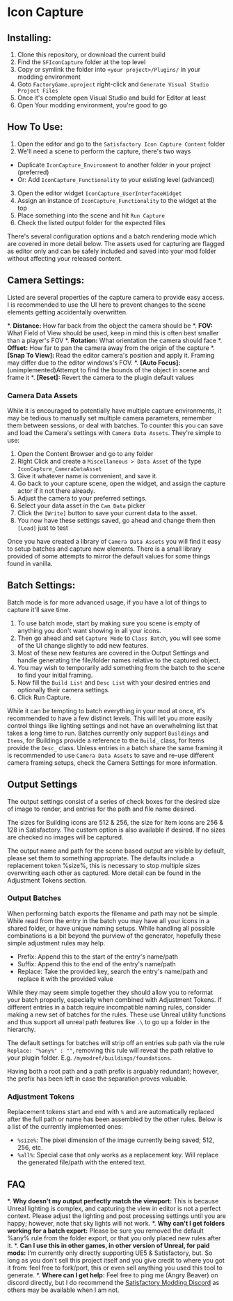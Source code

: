 # Icon Capture

## Installing:
1. Clone this repository, or download the current build
2. Find the `SFIconCapture` folder at the top level
3. Copy or symlink the folder into `<your project>/Plugins/` in your modding environment
4. Goto `FactoryGame.uproject` right-click and `Generate Visual Studio Project Files`
5. Once it's complete open Visual Studio and build for Editor at least
6. Open Your modding environment, you're good to go


## How To Use:
1. Open the editor and go to the `Satisfactory Icon Capture Content` folder
2. We'll need a scene to perform the capture, there's two ways
  * Duplicate `IconCapture_Environment` to another folder in your project (preferred)
  * Or: Add `IconCapture_Functionality` to your existing level (advanced)
3. Open the editor widget `IconCapture_UserInterfaceWidget`
4. Assign an instance of `IconCapture_Functionality` to the widget at the top
5. Place something into the scene and hit `Run Capture`
6. Check the listed output folder for the expected files

There's several configuration options and a batch rendering mode which are covered in more detail below.
The assets used for capturing are flagged as editor only and can be safely included and saved into your mod folder without affecting your released content.

## Camera Settings:
Listed are several properties of the capture camera to provide easy access. I is recommended to use the UI here to prevent changes to the scene elements getting accidentally overwritten.

*. **Distance:** How far back from the object the camera should be
*. **FOV:** What Field of View should be used, keep in mind this is often best smaller than a player's FOV
*. **Rotation:** What orientation the camera should face
*. **Offset:** How far to pan the camera away from the origin of the capture
*. **[Snap To View]:** Read the editor camera's position and apply it. Framing may differ due to the editor windows's FOV.
*. **[Auto Focus]:** (unimplemented)Attempt to find the bounds of the object in scene and frame it
*. **[Reset]:** Revert the camera to the plugin default values

### Camera Data Assets
While it is encouraged to potentially have multiple capture environments, it may be tedious to manually set multiple camera parameters, remember them between sessions, or deal with batches.
To counter this you can save and load the Camera's settings with `Camera Data Assets`. They're simple to use:

1. Open the Content Browser and go to any folder
2. Right Click and create a `Miscellaneous > Data Asset` of the type `IconCapture_CameraDataAsset`
3. Give it whatever name is convenient, and save it.
4. Go back to your capture scene, open the widget, and assign the capture actor if it not there already.
5. Adjust the camera to your preferred settings.
6. Select your data asset in the `Cam Data` picker
7. Click the `[Write]` button to save your current data to the asset.
8. You now have these settings saved, go ahead and change them then `[Load]` just to test

Once you have created a library of `Camera Data Assets` you will find it easy to setup batches and capture new elements.
There is a small library provided of some attempts to mirror the default values for some things found in vanilla.


## Batch Settings:
Batch mode is for more advanced usage, if you have a lot of things to capture it'll save time.

1. To use batch mode, start by making sure you scene is empty of anything you don't want showing in all your icons.
2. Then go ahead and set `Capture Mode` to `Class Batch`, you will see some of the UI change slightly to add new features.
3. Most of these new features are covered in the Output Settings and handle generating the file/folder names relative to the captured object.
4. You may wish to temporarily add something from the batch to the scene to find your initial framing.
5. Now fill the `Build List` and `Desc List` with your desired entries and optionally their camera settings.
6. Click Run Capture.

While it can be tempting to batch everything in your mod at once, it's recommended to have a few distinct levels.
This will let you more easily control things like lighting settings and not have an overwhelming list that takes a long time to run.
Batches currently only support `Buildings` and `Items`, for Buildings provide a reference to the `Build_` class, for Items provide the `Desc_` class.
Unless entries in a batch share the same framing it is recommended to use `Camera Data Assets` to save and re-use different camera framing setups, check the Camera Settings for more information.

## Output Settings
The output settings consist of a series of check boxes for the desired size of image to render, and entries for the path and file name desired.

The sizes for Building icons are 512 & 256, the size for Item icons are 256 & 128 in Satisfactory.
The custom option is also available if desired.
If no sizes are checked no images will be captured.

The output name and path for the scene based output are visible by default, please set them to something appropriate.
The defaults include a replacement token %size%, this is necessary to stop multiple sizes overwriting each other as captured.
More detail can be found in the Adjustment Tokens section.

### Output Batches
When performing batch exports the filename and path may not be simple. While read from the entry in the batch you may have all your icons in a shared folder, or have unique naming setups.
While handling all possible combinations is a bit beyond the purview of the generator, hopefully these simple adjustment rules may help.

* Prefix: Append this to the start of the entry's name/path
* Suffix: Append this to the end of the entry's name/path
* Replace: Take the provided key, search the entry's name/path and replace it with the provided value

While they may seem simple together they should allow you to reformat your batch properly, especially when combined with Adjustment Tokens.
If different entries in a batch require incompatible naming rules, consider making a new set of batches for the rules.
These use Unreal utility functions and thus support all unreal path features like `.\` to go up a folder in the hierarchy.

The default settings for batches will strip off an entries sub path via the rule `Replace: "%any%" : ""`, removing this rule will reveal the path relative to your plugin folder. E.g. `/mymodref/buildings/foundations`.

Having both a root path and a path prefix is arguably redundant; however, the prefix has been left in case the separation proves valuable.

### Adjustment Tokens
Replacement tokens start and end with `%` and are automatically replaced after the full path or name has been assembled by the other rules.
Below is a list of the currently implemented ones:

* `%size%`: The pixel dimension of the image currently being saved; 512, 256, etc.
* `%all%`: Special case that only works as a replacement key. Will replace the generated file/path with the entered text.

## FAQ
*. **Why doesn't my output perfectly match the viewport:** This is because Unreal lighting is complex, and capturing the view in editor is not a perfect context. Please adjust the lighting and post processing settings until you are happy; however, note that sky lights will not work.
*. **Why can't I get folders working for a batch export:** Please be sure you removed the default %any% rule from the folder export, or that you only placed new rules after it.
*. **Can I use this in other games, in other version of Unreal, for paid mods:** I'm currently only directly supporting UE5 & Satisfactory, but. So long as you don't sell this project itself and you give credit to where you got it from: feel free to fork/port, this or even sell anything you used this tool to generate.
*. **Where can I get help:** Feel free to ping me (Angry Beaver) on discord directly, but I do recommend the [Satisfactory Modding Discord](https://discord.gg/WuUnswMNYN) as others may be available when I am not.
